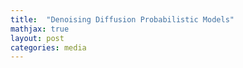```yaml
---
title:  "Denoising Diffusion Probabilistic Models"
mathjax: true
layout: post
categories: media
---
```

